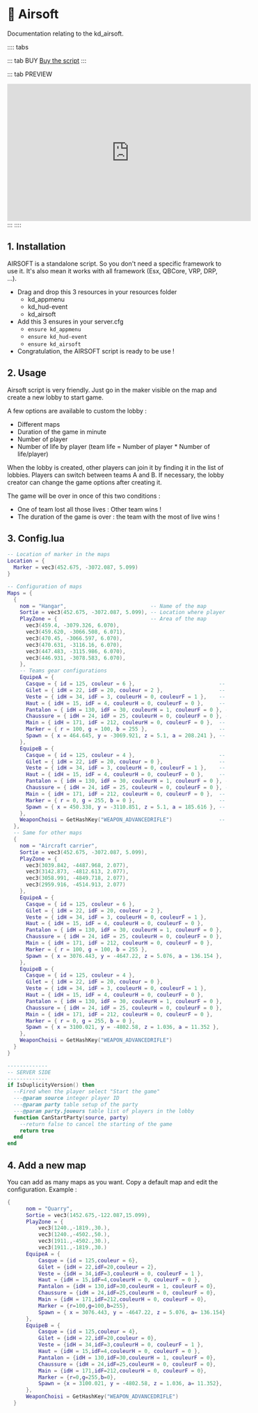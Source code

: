 # :gun: Airsoft
Documentation relating to the kd_airsoft.

:::: tabs

::: tab BUY
[Buy the script](https://jumpon-studios.com/fivem/airsoft-game)
:::

::: tab PREVIEW
<iframe width="560" height="315" src="https://www.youtube.com/embed/qNjlH7Z-9ek?si=dAgoUv36ZaZqiRts" title="YouTube video player" frameborder="0" allow="accelerometer; autoplay; clipboard-write; encrypted-media; gyroscope; picture-in-picture; web-share" allowfullscreen></iframe>
:::
::::



## 1. Installation

AIRSOFT is a standalone script. So you don't need a specific framework to use it. It's also mean it works with all framework (Esx, QBCore, VRP, DRP, …).
- Drag and drop this 3 resources in your resources folder
  - kd_appmenu
  - kd_hud-event
  - kd_airsoft
- Add this 3 ensures in your server.cfg
  - `ensure kd_appmenu`
  - `ensure kd_hud-event`
  - `ensure kd_airsoft`
- Congratulation, the AIRSOFT script is ready to be use !

## 2. Usage

Airsoft script is very friendly. Just go in the maker visible on the map and create a new lobby to start game.

A few options are available to custom the lobby :
- Different maps
- Duration of the game in minute
- Number of player
- Number of life by player (team life = Number of player * Number of life/player)

When the lobby is created, other players can join it by finding it in the list of lobbies. Players can switch between teams A and B. If necessary, the lobby creator can change the game options after creating it.

The game will be over in once of this two conditions :
- One of team lost all those lives : Other team wins !
- The duration of the game is over : the team with the most of live wins !

## 3. Config.lua
```lua
-- Location of marker in the maps
Location = {
  Marker = vec3(452.675, -3072.087, 5.099)
}

-- Configuration of maps
Maps = {
  {
    nom = "Hangar",                           -- Name of the map
    Sortie = vec3(452.675, -3072.087, 5.099), -- Location where player will be teleported after the end of the game
    PlayZone = {                              -- Area of the map
      vec3(459.4, -3079.326, 6.070),
      vec3(459.620, -3066.508, 6.071),
      vec3(470.45, -3066.597, 6.070),
      vec3(470.631, -3116.16, 6.070),
      vec3(447.483, -3115.986, 6.070),
      vec3(446.931, -3078.583, 6.070),
    },
    -- Teams gear configurations
    EquipeA = {
      Casque = { id = 125, couleur = 6 },                           -- Helmet
      Gilet = { idH = 22, idF = 20, couleur = 2 },                  -- Bulletproof
      Veste = { idH = 34, idF = 3, couleurH = 0, couleurF = 1 },    -- Vest
      Haut = { idH = 15, idF = 4, couleurH = 0, couleurF = 0 },     -- Shirt
      Pantalon = { idH = 130, idF = 30, couleurH = 1, couleurF = 0 }, -- Pant
      Chaussure = { idH = 24, idF = 25, couleurH = 0, couleurF = 0 }, -- Shoes
      Main = { idH = 171, idF = 212, couleurH = 0, couleurF = 0 },  -- Gloves
      Marker = { r = 100, g = 100, b = 255 },                       -- Marker color
      Spawn = { x = 464.645, y = -3069.921, z = 5.1, a = 208.241 }, -- Spawn position
    },
    EquipeB = {
      Casque = { id = 125, couleur = 4 },                           -- Helmet
      Gilet = { idH = 22, idF = 20, couleur = 0 },                  -- Bulletproof
      Veste = { idH = 34, idF = 3, couleurH = 0, couleurF = 1 },    -- Vest
      Haut = { idH = 15, idF = 4, couleurH = 0, couleurF = 0 },     -- Shirt
      Pantalon = { idH = 130, idF = 30, couleurH = 1, couleurF = 0 }, -- Pant
      Chaussure = { idH = 24, idF = 25, couleurH = 0, couleurF = 0 }, -- Shoes
      Main = { idH = 171, idF = 212, couleurH = 0, couleurF = 0 },  -- Gloves
      Marker = { r = 0, g = 255, b = 0 },                           -- Marker color
      Spawn = { x = 450.338, y = -3110.851, z = 5.1, a = 185.616 }, -- Spawn position
    },
    WeaponChoisi = GetHashKey("WEAPON_ADVANCEDRIFLE")               -- Weapon for the game
  },
  -- Same for other maps
  {
    nom = "Aircraft carrier",
    Sortie = vec3(452.675, -3072.087, 5.099),
    PlayZone = {
      vec3(3039.842, -4487.968, 2.077),
      vec3(3142.873, -4812.613, 2.077),
      vec3(3058.991, -4849.718, 2.077),
      vec3(2959.916, -4514.913, 2.077)
    },
    EquipeA = {
      Casque = { id = 125, couleur = 6 },
      Gilet = { idH = 22, idF = 20, couleur = 2 },
      Veste = { idH = 34, idF = 3, couleurH = 0, couleurF = 1 },
      Haut = { idH = 15, idF = 4, couleurH = 0, couleurF = 0 },
      Pantalon = { idH = 130, idF = 30, couleurH = 1, couleurF = 0 },
      Chaussure = { idH = 24, idF = 25, couleurH = 0, couleurF = 0 },
      Main = { idH = 171, idF = 212, couleurH = 0, couleurF = 0 },
      Marker = { r = 100, g = 100, b = 255 },
      Spawn = { x = 3076.443, y = -4647.22, z = 5.076, a = 136.154 },
    },
    EquipeB = {
      Casque = { id = 125, couleur = 4 },
      Gilet = { idH = 22, idF = 20, couleur = 0 },
      Veste = { idH = 34, idF = 3, couleurH = 0, couleurF = 1 },
      Haut = { idH = 15, idF = 4, couleurH = 0, couleurF = 0 },
      Pantalon = { idH = 130, idF = 30, couleurH = 1, couleurF = 0 },
      Chaussure = { idH = 24, idF = 25, couleurH = 0, couleurF = 0 },
      Main = { idH = 171, idF = 212, couleurH = 0, couleurF = 0 },
      Marker = { r = 0, g = 255, b = 0 },
      Spawn = { x = 3100.021, y = -4802.58, z = 1.036, a = 11.352 },
    },
    WeaponChoisi = GetHashKey("WEAPON_ADVANCEDRIFLE")
  }
}

-------------
-- SERVER SIDE
-------------
if IsDuplicityVersion() then
  --Fired when the player select "Start the game"
  ---@param source integer player ID
  ---@param party table setup of the party
  ---@param party.joueurs table list of players in the lobby
  function CanStartParty(source, party)
    --return false to cancel the starting of the game
    return true
  end
end

```
## 4. Add a new map
You can add as many maps as you want. Copy a default map and edit the configuration.
Example :
```lua
{
      nom = "Quarry",
      Sortie = vec3(1452.675,-122.087,15.099),
      PlayZone = {
          vec3(1240.,-1819.,30.),
          vec3(1240.,-4502.,50.),
          vec3(1911.,-4502.,30.),
          vec3(1911.,-1819.,30.)
      EquipeA = {
          Casque = {id = 125,couleur = 6},
          Gilet = {idH = 22,idF=20,couleur = 2},
          Veste = {idH = 34,idF=3,couleurH = 0, couleurF = 1 }, 
          Haut = {idH = 15,idF=4,couleurH = 0, couleurF = 0 }, 
          Pantalon = {idH = 130,idF=30,couleurH = 1, couleurF = 0}, 
          Chaussure = {idH = 24,idF=25,couleurH = 0, couleurF = 0}, 
          Main = {idH = 171,idF=212,couleurH = 0, couleurF = 0},   
          Marker = {r=100,g=100,b=255},
          Spawn = { x = 3076.443, y = -4647.22, z = 5.076, a= 136.154},
      },
      EquipeB = {
          Casque = {id = 125,couleur = 4},
          Gilet = {idH = 22,idF=20,couleur = 0},
          Veste = {idH = 34,idF=3,couleurH = 0, couleurF = 1 }, 
          Haut = {idH = 15,idF=4,couleurH = 0, couleurF = 0 }, 
          Pantalon = {idH = 130,idF=30,couleurH = 1, couleurF = 0}, 
          Chaussure = {idH = 24,idF=25,couleurH = 0, couleurF = 0}, 
          Main = {idH = 171,idF=212,couleurH = 0, couleurF = 0},  
          Marker = {r=0,g=255,b=0},
          Spawn = {x = 3100.021, y = -4802.58, z = 1.036, a= 11.352},
      },
      WeaponChoisi = GetHashKey("WEAPON_ADVANCEDRIFLE")
  }
```